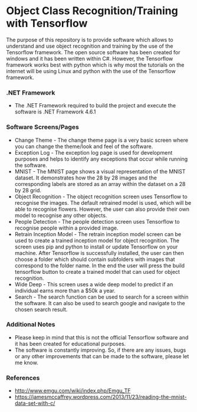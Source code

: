 # Object Class Recognition/Training with Tensorflow

The purpose of this repository is to provide software which allows to understand and use object recognition and training by the use of the Tensorflow framework. The open source software has been created for windows and it has been written within C#. However, the Tensorflow framework works best with python which is why most the tutorials on the internet will be using Linux and python with the use of the Tensorflow framework.

### .NET Framework

* The .NET Framework required to build the project and execute the software is .NET Framework 4.6.1

### Software Screens/Pages

* Change Theme - The change theme page is a very basic screen where you can change the theme/look and feel of the software.
* Exception Log - The exception log page is used for development purposes and helps to identify any exceptions that occur while running the software.
* MNIST - The MNIST page shows a visual representation of the MNIST dataset. It demonstrates how the 28 by 28 images and the corresponding labels are stored as an array within the dataset on a 28 by 28 grid.
* Object Recognition - The object recognition screen uses Tensorflow to recognise the images. The default retrained model is used, which will be able to recognise flowers. However, the user can also provide their own model to recognise any other objects.
* People Detection - The people detection screen uses Tensorflow to recognise people within a provided image.
* Retrain Inception Model - The retrain inception model screen can be used to create a trained inception model for object recognition. The screen uses pip and python to install or update Tensorflow on your machine. After Tensorflow is successfully installed, the user can then choose a folder which should contain subfolders with images that correspond to the folder name. In the end the user will press the build tensorflow button to create a trained model that can used for object recognition.
* Wide Deep - This screen uses a wide deep model to predict if an individual earns more than a $50k a year. 
* Search - The search function can be used to search for a screen within the software. It can also be used to search google and navigate to the chosen search result.

### Additional Notes

* Please keep in mind that this is not the official Tensorflow software and it has been created for educational purposes.
* The software is constantly improving. So, if there are any issues, bugs or any other improvements that can be made to the software, please let me know.

### References

* http://www.emgu.com/wiki/index.php/Emgu_TF
* https://jamesmccaffrey.wordpress.com/2013/11/23/reading-the-mnist-data-set-with-c/